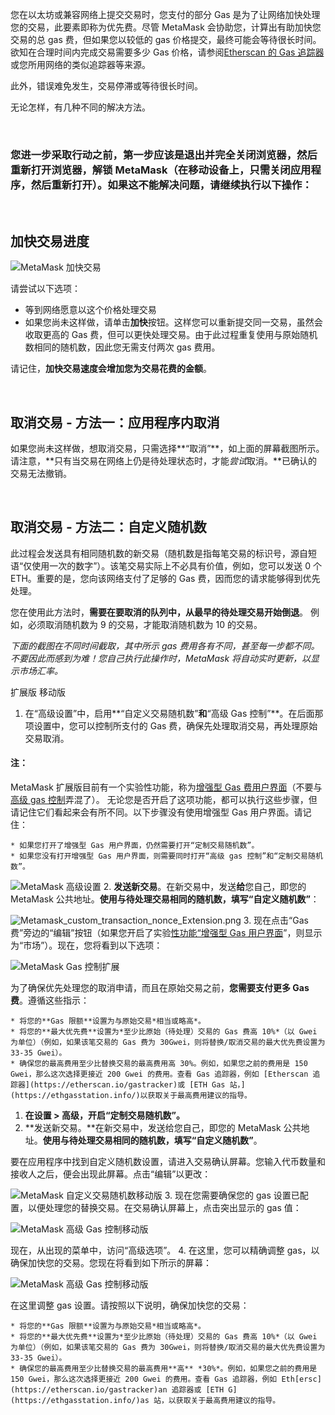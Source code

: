 您在以太坊或兼容网络上提交交易时，您支付的部分 Gas 是为了让网络加快处理您的交易，此要素即称为优先费。尽管 MetaMask 会协助您，计算出有助加快您交易的总 gas 费，但如果您以较低的 gas 价格提交，最终可能会等待很长时间。欲知在合理时间内完成交易需要多少 Gas 价格，请参阅[Etherscan 的 Gas 追踪器](https://etherscan.io/gastracker)或您所用网络的类似追踪器等来源。


此外，错误难免发生，交易停滞或等待很长时间。


无论怎样，有几种不同的解决方法。


 


### 您进一步采取行动之前，第一步应该是退出并完全关闭浏览器，然后重新打开浏览器，解锁 MetaMask（在移动设备上，只需关闭应用程序，然后重新打开）。如果这不能解决问题，请继续执行以下操作：


 


**加快交易进度**
----------


![MetaMask 加快交易](https://support.metamask.io/hc/article_attachments/12927043481371)


请尝试以下选项：


* 等到网络愿意以这个价格处理交易
* 如果您尚未这样做，请单击**加快**按钮。这样您可以重新提交同一交易，虽然会收取更高的 Gas 费，但可以更快处理交易。由于此过程重复使用与原始随机数相同的随机数，因此您无需支付两次 gas 费用。


请记住，**加快交易速度会增加您为交易花费的金额**。


 


**取消交易 - 方法一：应用程序内取消**
----------------------


如果您尚未这样做，想取消交易，只需选择**“取消”**，如上面的屏幕截图所示。请注意，**只有当交易在网络上仍是待处理状态时，才能*尝试*取消。**已确认的交易无法撤销。


 


**取消交易 - 方法二：自定义随机数**
---------------------


此过程会发送具有相同随机数的新交易（随机数是指每笔交易的标识号，源自短语“仅使用一次的数字”）。该笔交易实际上不必具有价值，例如，您可以发送 0 个 ETH。重要的是，您向该网络支付了足够的 Gas 费，因而您的请求能够得到优先处理。


您在使用此方法时，**需要在要取消的队列中，从最早的待处理交易开始倒退**。 例如，必须取消随机数为 9 的交易，才能取消随机数为 10 的交易。


*下面的截图在不同时间截取，其中所示 gas 费用各有不同，甚至每一步都不同。 不要因此而感到为难！您自己执行此操作时，MetaMask 将自动实时更新，以显示市场汇率。*




扩展版 移动版


1. 在“高级设置”中，启用**“自定义交易随机数”**和**“高级 Gas 控制”**。在后面那项设置中，您可以控制所支付的 Gas 费，确保先处理取消交易，再处理原始交易取消。



#### 注：


MetaMask 扩展版目前有一个实验性功能，称为[增强型 Gas 费用户界面](https://metamask.io/1559/)（不要与[高级 gas 控制](https://support.metamask.io/hc/en-us/articles/360022895972)弄混了）。 无论您是否开启了这项功能，都可以执行这些步骤，但请记住它们看起来会有所不同。以下步骤没有使用增强型 Gas 用户界面。请记住：



	* 如果您打开了增强型 Gas 用户界面，仍然需要打开“定制交易随机数”。
	* 如果您没有打开增强型 Gas 用户界面，则需要同时打开“高级 gas 控制”和“定制交易随机数”。

![MetaMask 高级设置](https://support.metamask.io/hc/article_attachments/12927064113947)
2. **发送新交易**。在新交易中，发送**给**您自己，即您的 MetaMask 公共地址。**使用与待处理交易相同的随机数，填写“自定义随机数”**：


![Metamask_custom_transaction_nonce_Extension.png](https://support.metamask.io/hc/article_attachments/12927064259483)
3. 现在点击“Gas 费”旁边的“编辑”按钮（如果您开启了实验[性功能“增强型 Gas 用户界面](https://support.metamask.io/hc/en-us/articles/360022895972-Using-advanced-gas-controls#:~:text=%C2%A0-,Enhanced%20Gas%20UI,-Since%20the%20introduction)”，则显示为“市场”）。现在，您将看到以下选项：


![MetaMask Gas 控制扩展](https://support.metamask.io/hc/article_attachments/12927065407515)


为了确保优先处理您的取消申请，而且在原始交易之前，**您需要支付更多 Gas 费**。遵循这些指示：


	* 将您的**Gas 限额**设置为与原始交易*相当或略高*。
	* 将您的**最大优先费**设置为*至少比原始（待处理）交易的 Gas 费高 10%*（以 Gwei 为单位）（例如，如果该笔交易的 Gas 费为 30Gwei，则将替换/取消交易的最大优先费设置为 33-35 Gwei）。
	* 确保您的最高费用至少比替换交易的最高费用高 30%。例如，如果您之前的费用是 150 Gwei，那么这次选择更接近 200 Gwei 的费用。查看 Gas 追踪器，例如 [Etherscan 追踪器](https://etherscan.io/gastracker)或 [ETH Gas 站，](https://ethgasstation.info/)以获取关于最高费用建议的指导。




1. **在设置 > 高级，开启“定制交易随机数”。**
2. **发送新交易。**在新交易中，发送给您自己，即您的 MetaMask 公共地址。**使用与待处理交易相同的随机数，填写“自定义随机数”**。


要在应用程序中找到自定义随机数设置，请进入交易确认屏幕。您输入代币数量和接收人之后，便会出现此屏幕。点击“编辑”以更改：


![MetaMask 自定义交易随机数移动版](https://support.metamask.io/hc/article_attachments/12927068442907)
3. 现在您需要确保您的 gas 设置已配置，以便处理您的替换交易。在交易确认屏幕上，点击突出显示的 gas 值：


![MetaMask 高级 Gas 控制移动版](https://support.metamask.io/hc/article_attachments/12927041593755)


现在，从出现的菜单中，访问“高级选项”。
4. 在这里，您可以精确调整 gas，以确保加快您的交易。您现在将看到如下所示的屏幕：


![MetaMask 高级 Gas 控制移动版](https://support.metamask.io/hc/article_attachments/12927063201691)


在这里调整 gas 设置。请按照以下说明，确保加快您的交易：


	* 将您的**Gas 限额**设置为与原始交易*相当或略高*。
	* 将您的**最大优先费**设置为*至少比原始（待处理）交易的 Gas 费高 10%*（以 Gwei 为单位）（例如，如果该笔交易的 Gas 费为 30Gwei，则将替换/取消交易的最大优先费设置为 33-35 Gwei）。
	* 确保您的最高费用至少比替换交易的最高费用**高** *30%*。例如，如果您之前的费用是 150 Gwei，那么这次选择更接近 200 Gwei 的费用。查看 Gas 追踪器，例如 Eth[ersc](https://etherscan.io/gastracker)an 追踪器或 [ETH G](https://ethgasstation.info/)as 站，以获取关于最高费用建议的指导。



